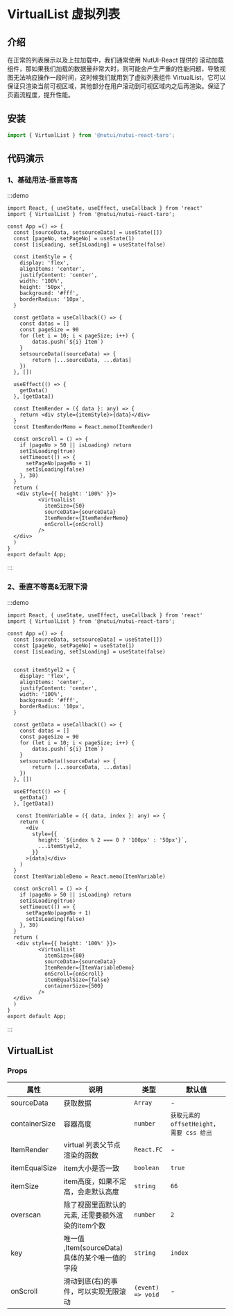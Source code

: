 # VirtualList 虚拟列表

## 介绍

在正常的列表展示以及上拉加载中，我们通常使用 NutUI-React 提供的 滚动加载 组件，那如果我们加载的数据量非常大时，则可能会产生严重的性能问题，导致视图无法响应操作一段时间，这时候我们就用到了虚拟列表组件 VirtualList，它可以保证只渲染当前可视区域，其他部分在用户滚动到可视区域内之后再渲染。保证了页面流程度，提升性能。

## 安装

```javascript
import { VirtualList } from '@nutui/nutui-react-taro';
```

## 代码演示

### 1、基础用法-垂直等高

:::demo

```tsx
import React, { useState, useEffect, useCallback } from 'react'
import { VirtualList } from '@nutui/nutui-react-taro';

const App =() => {
  const [sourceData, setsourceData] = useState([])
  const [pageNo, setPageNo] = useState(1)
  const [isLoading, setIsLoading] = useState(false)

  const itemStyle = {
    display: 'flex',
    alignItems: 'center',
    justifyContent: 'center',
    width: '100%',
    height: '50px',
    background: '#fff',
    borderRadius: '10px',
  }

  const getData = useCallback(() => {
    const datas = []
    const pageSize = 90
    for (let i = 10; i < pageSize; i++) {
        datas.push(`${i} Item`)
    }
    setsourceData((sourceData) => {
        return [...sourceData, ...datas]
    })
  }, [])

  useEffect(() => {
    getData()
  }, [getData])

  const ItemRender = ({ data }: any) => {
    return <div style={itemStyle}>{data}</div>
  }
  const ItemRenderMemo = React.memo(ItemRender)

  const onScroll = () => {
    if (pageNo > 50 || isLoading) return
    setIsLoading(true)
    setTimeout(() => {
      setPageNo(pageNo + 1)
      setIsLoading(false)
    }, 30)
  }
  return (
   <div style={{ height: '100%' }}>
          <VirtualList
            itemSize={50}
            sourceData={sourceData}
            ItemRender={ItemRenderMemo}
            onScroll={onScroll}
          />
  </div>
  )
}
export default App;
```

:::

### 2、垂直不等高&无限下滑

:::demo

```tsx
import React, { useState, useEffect, useCallback } from 'react'
import { VirtualList } from '@nutui/nutui-react-taro';

const App =() => {
  const [sourceData, setsourceData] = useState([])
  const [pageNo, setPageNo] = useState(1)
  const [isLoading, setIsLoading] = useState(false)

  
  const itemStyel2 = {
    display: 'flex',
    alignItems: 'center',
    justifyContent: 'center',
    width: '100%',
    background: '#fff',
    borderRadius: '10px',
  }

  const getData = useCallback(() => {
    const datas = []
    const pageSize = 90
    for (let i = 10; i < pageSize; i++) {
        datas.push(`${i} Item`)
    }
    setsourceData((sourceData) => {
        return [...sourceData, ...datas]
    })
  }, [])

  useEffect(() => {
    getData()
  }, [getData])

   const ItemVariable = ({ data, index }: any) => {
    return (
      <div
        style={{
          height: `${index % 2 === 0 ? '100px' : '50px'}`,
          ...itemStyel2,
        }}
      >{data}</div>
    )
  }
  const ItemVariableDemo = React.memo(ItemVariable)

  const onScroll = () => {
    if (pageNo > 50 || isLoading) return
    setIsLoading(true)
    setTimeout(() => {
      setPageNo(pageNo + 1)
      setIsLoading(false)
    }, 30)
  }
  return (
   <div style={{ height: '100%' }}>
          <VirtualList
            itemSize={80}
            sourceData={sourceData}
            ItemRender={ItemVariableDemo}
            onScroll={onScroll}
            itemEqualSize={false}
            containerSize={500}
          />
  </div>
  )
}
export default App;
```

:::

## VirtualList

### Props

| 属性 | 说明 | 类型 | 默认值 |
| --- | --- | --- | --- |
| sourceData | 获取数据 | `Array` | - |
| containerSize | 容器高度 | `number` | `获取元素的 offsetHeight，需要 css 给出` |
| ItemRender | virtual 列表父节点渲染的函数 | `React.FC` | - |
| itemEqualSize | item大小是否一致 | `boolean` | `true` |
| itemSize | item高度，如果不定高，会走默认高度 | `string` | `66` |
| overscan | 除了视窗里面默认的元素, 还需要额外渲染的item个数 | `number` | `2` |
| key | 唯一值 ,Item(sourceData)具体的某个唯一值的字段 | `string` | `index` |
| onScroll | 滑动到底(右)的事件，可以实现无限滚动 | `(event) => void` | - |
